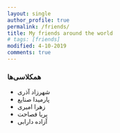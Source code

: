```yaml
---
layout: single
author_profile: true
permalink: /friends/
title: My friends around the world
# tags: [friends]
modified: 4-10-2019
comments: true
---
```


### همکلاسی‌ها
* شهرزاد آذری 
* پارمیدا صنایع
* زهرا امیری
* پریا فصاحت
* آزاده دارابی



